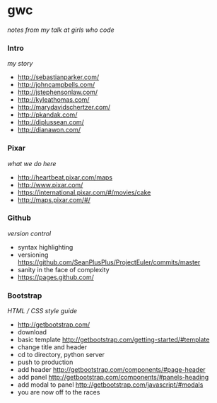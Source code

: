 # gwc

_notes from my talk at girls who code_

### Intro

_my story_

- http://sebastianparker.com/
- http://johncampbells.com/
- http://jstephensonlaw.com/
- http://kyleathomas.com/
- http://marydavidschertzer.com/
- http://pkandak.com/
- http://diplussean.com/
- http://dianawon.com/

### Pixar

_what we do here_

- http://heartbeat.pixar.com/maps 
- http://www.pixar.com/
- https://international.pixar.com/#/movies/cake
- http://maps.pixar.com/#/

### Github

_version control_

- syntax highlighting
- versioning https://github.com/SeanPlusPlus/ProjectEuler/commits/master
- sanity in the face of complexity
- https://pages.github.com/

### Bootstrap

_HTML / CSS style guide_

- http://getbootstrap.com/
- download
- basic template http://getbootstrap.com/getting-started/#template
- change title and header
- cd to directory, python server
- push to production
- add header http://getbootstrap.com/components/#page-header
- add panel http://getbootstrap.com/components/#panels-heading
- add modal to panel http://getbootstrap.com/javascript/#modals
- you are now off to the races
